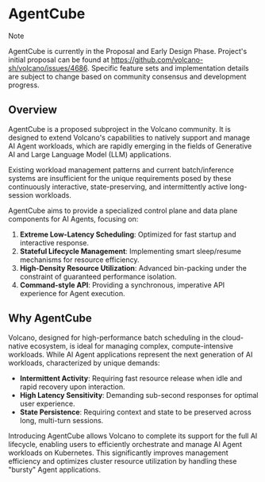 # AgentCube

> [!NOTE]
> AgentCube is currently in the Proposal and Early Design Phase. Project's initial proposal can be found at <https://github.com/volcano-sh/volcano/issues/4686>. Specific feature sets and implementation details are subject to change based on community consensus and development progress.

## Overview

AgentCube is a proposed subproject in the Volcano community. It is designed to extend Volcano's capabilities to natively support and manage AI Agent workloads, which are rapidly emerging in the fields of Generative AI and Large Language Model (LLM) applications.

Existing workload management patterns and current batch/inference systems are insufficient for the unique requirements posed by these continuously interactive, state-preserving, and intermittently active long-session workloads.

AgentCube aims to provide a specialized control plane and data plane components for AI Agents, focusing on:

1. **Extreme Low-Latency Scheduling**: Optimized for fast startup and interactive response.
2. **Stateful Lifecycle Management**: Implementing smart sleep/resume mechanisms for resource efficiency.
3. **High-Density Resource Utilization**: Advanced bin-packing under the constraint of guaranteed performance isolation.
4. **Command-style API**: Providing a synchronous, imperative API experience for Agent execution.

## Why AgentCube

Volcano, designed for high-performance batch scheduling in the cloud-native ecosystem, is ideal for managing complex, compute-intensive workloads. While AI Agent applications represent the next generation of AI workloads, characterized by unique demands:

* **Intermittent Activity**: Requiring fast resource release when idle and rapid recovery upon interaction.
* **High Latency Sensitivity**: Demanding sub-second responses for optimal user experience.
* **State Persistence**: Requiring context and state to be preserved across long, multi-turn sessions.

Introducing AgentCube allows Volcano to complete its support for the full AI lifecycle, enabling users to efficiently orchestrate and manage AI Agent workloads on Kubernetes. This significantly improves management efficiency and optimizes cluster resource utilization by handling these "bursty" Agent applications.
